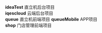 **ideaTest**  直立机后台项目			
**iqescloud** 云端后台项目		
**queue**	  直立机前端项目
**queueMobile**  APP项目		
**shop**	   门店管理前端项目	
